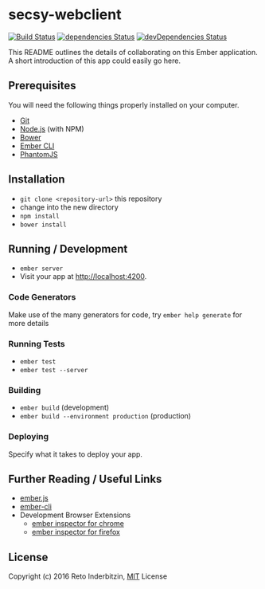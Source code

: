 # secsy-webclient

[![Build Status](https://travis-ci.org/indr/secsy-webclient.svg?branch=master)](https://travis-ci.org/indr/secsy-webclient)
[![dependencies Status](https://david-dm.org/indr/secsy-webclient/status.svg)](https://david-dm.org/indr/secsy-webclient)
[![devDependencies Status](https://david-dm.org/indr/secsy-webclient/dev-status.svg)](https://david-dm.org/indr/secsy-webclient?type=dev)

This README outlines the details of collaborating on this Ember application.
A short introduction of this app could easily go here.

## Prerequisites

You will need the following things properly installed on your computer.

* [Git](http://git-scm.com/)
* [Node.js](http://nodejs.org/) (with NPM)
* [Bower](http://bower.io/)
* [Ember CLI](http://ember-cli.com/)
* [PhantomJS](http://phantomjs.org/)

## Installation

* `git clone <repository-url>` this repository
* change into the new directory
* `npm install`
* `bower install`

## Running / Development

* `ember server`
* Visit your app at [http://localhost:4200](http://localhost:4200).

### Code Generators

Make use of the many generators for code, try `ember help generate` for more details

### Running Tests

* `ember test`
* `ember test --server`

### Building

* `ember build` (development)
* `ember build --environment production` (production)

### Deploying

Specify what it takes to deploy your app.

## Further Reading / Useful Links

* [ember.js](http://emberjs.com/)
* [ember-cli](http://ember-cli.com/)
* Development Browser Extensions
  * [ember inspector for chrome](https://chrome.google.com/webstore/detail/ember-inspector/bmdblncegkenkacieihfhpjfppoconhi)
  * [ember inspector for firefox](https://addons.mozilla.org/en-US/firefox/addon/ember-inspector/)

## License

Copyright (c) 2016 Reto Inderbitzin, [MIT](LICENSE.md) License
